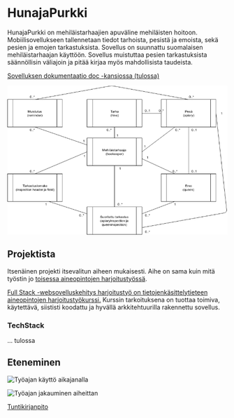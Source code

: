 # HunajaPurkki

HunajaPurkki on mehiläistarhaajien apuväline mehiläisten hoitoon. Mobiilisovellukseen tallennetaan tiedot tarhoista, pesistä ja emoista, sekä pesien ja emojen tarkastuksista. Sovellus on suunnattu suomalaisen mehiläistarhaajan käyttöön. Sovellus muistuttaa pesien tarkastuksista säännöllisin väliajoin ja pitää kirjaa myös mahdollisista taudeista.

[Sovelluksen dokumentaatio doc -kansiossa (tulossa)](./doc/hunajapurkki.pdf)

![kasitekaavio](https://github.com/TainaLepisto/hunajapurkki-front/blob/master/doc/kasitekaavio.png)

## Projektista

Itsenäinen projekti itsevalitun aiheen mukaisesti. Aihe on sama kuin mitä työstin jo [toisessa aineopintojen harjoitustyössä](https://github.com/TainaLepisto/HunajaPurkki). 

[Full Stack -websovelluskehitys harjoitustyö on tietojenkäsittelytieteen aineopintojen harjoitustyökurssi.](https://fullstack-hy.github.io/harjoitustyo/) Kurssin tarkoituksena on tuottaa toimiva, käytettävä, siististi koodattu ja hyvällä arkkitehtuurilla rakennettu sovellus.

### TechStack

... tulossa

## Eteneminen

![Työajan käyttö aikajanalla](https://docs.google.com/spreadsheets/d/e/2PACX-1vTK6usP5-8d8fW4s99cKvzOD08hq6Xxm03wkpI7M9diAozN35ZSofQjWt1pG-6fuN5FvvcJInTn5x_1/pubchart?oid=701510078&format=image)

![Työajan jakauminen aiheittan](https://docs.google.com/spreadsheets/d/e/2PACX-1vTK6usP5-8d8fW4s99cKvzOD08hq6Xxm03wkpI7M9diAozN35ZSofQjWt1pG-6fuN5FvvcJInTn5x_1/pubchart?oid=1240582033&format=image)

[Tuntikirjanpito](https://docs.google.com/spreadsheets/d/e/2PACX-1vTK6usP5-8d8fW4s99cKvzOD08hq6Xxm03wkpI7M9diAozN35ZSofQjWt1pG-6fuN5FvvcJInTn5x_1/pubhtml)
